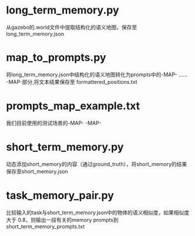 # long_term_memory.py
从gazebo的.world文件中提取结构化的语义地图，保存至long_term_memory.json

# map_to_prompts.py
将long_term_memory.json中结构化的语义地图转化为prompts中的-MAP- ...... -MAP-部分,将文本结果保存至 formattered_positions.txt

# prompts_map_example.txt
我们目前使用的测试场景的-MAP- -MAP-

# short_term_memory.py
动态添加short_memory的内容（通过ground_truth），将short_memory的结果保存至short_memory.json

# task_memory_pair.py
比较输入的task与short_term_memory.json中的物体的语义相似度，如果相似度大于 0.8，则输出一段有关的memory prompts到short_term_memory_prompts.txt

# 